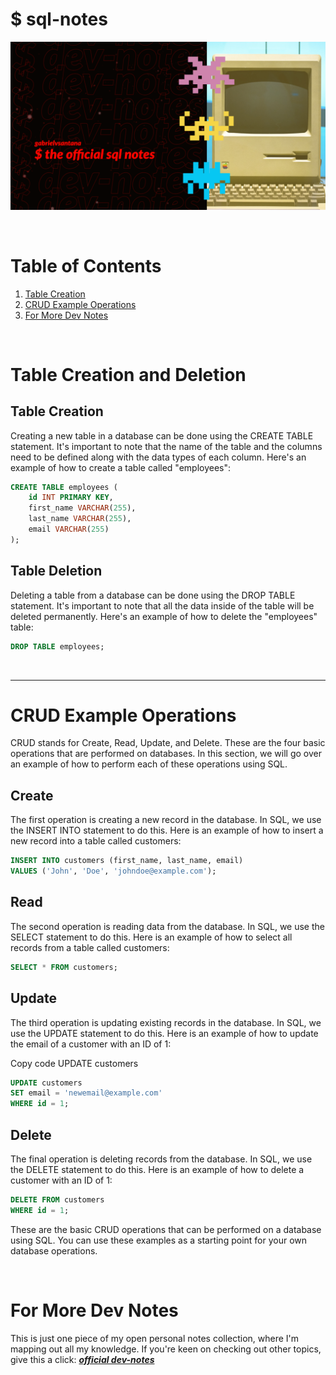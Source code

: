 # $ sql-notes

![sql-notes](./sql-notes.png)

<br/>

# Table of Contents

1. [Table Creation](#table-creation-and-deletion)
1. [CRUD Example Operations](#crud-example-operations)
1. [For More Dev Notes](#for-more-dev-notes)

<br/>

# Table Creation and Deletion

## Table Creation

Creating a new table in a database can be done using the CREATE TABLE statement. It's important to note that the name of the table and the columns need to be defined along with the data types of each column. Here's an example of how to create a table called "employees":

```sql
CREATE TABLE employees (
    id INT PRIMARY KEY,
    first_name VARCHAR(255),
    last_name VARCHAR(255),
    email VARCHAR(255)
);
```

## Table Deletion

Deleting a table from a database can be done using the DROP TABLE statement. It's important to note that all the data inside of the table will be deleted permanently. Here's an example of how to delete the "employees" table:

```sql
DROP TABLE employees;
```

<br/>

---

# CRUD Example Operations

CRUD stands for Create, Read, Update, and Delete. These are the four basic operations that are performed on databases. In this section, we will go over an example of how to perform each of these operations using SQL.

## Create

The first operation is creating a new record in the database. In SQL, we use the INSERT INTO statement to do this. Here is an example of how to insert a new record into a table called customers:

```sql
INSERT INTO customers (first_name, last_name, email)
VALUES ('John', 'Doe', 'johndoe@example.com');
```

## Read

The second operation is reading data from the database. In SQL, we use the SELECT statement to do this. Here is an example of how to select all records from a table called customers:

```sql
SELECT * FROM customers;
```

## Update

The third operation is updating existing records in the database. In SQL, we use the UPDATE statement to do this. Here is an example of how to update the email of a customer with an ID of 1:

Copy code
UPDATE customers
```sql
UPDATE customers
SET email = 'newemail@example.com'
WHERE id = 1;
```

## Delete

The final operation is deleting records from the database. In SQL, we use the DELETE statement to do this. Here is an example of how to delete a customer with an ID of 1:

```sql
DELETE FROM customers
WHERE id = 1;
```

These are the basic CRUD operations that can be performed on a database using SQL. You can use these examples as a starting point for your own database operations.

<br/>

# For More Dev Notes

This is just one piece of my open personal notes collection, where I'm mapping out all my knowledge. If you're keen on checking out other topics, give this a click: ***[official dev-notes](https://github.com/gabrielvsantana/dev-notes)***